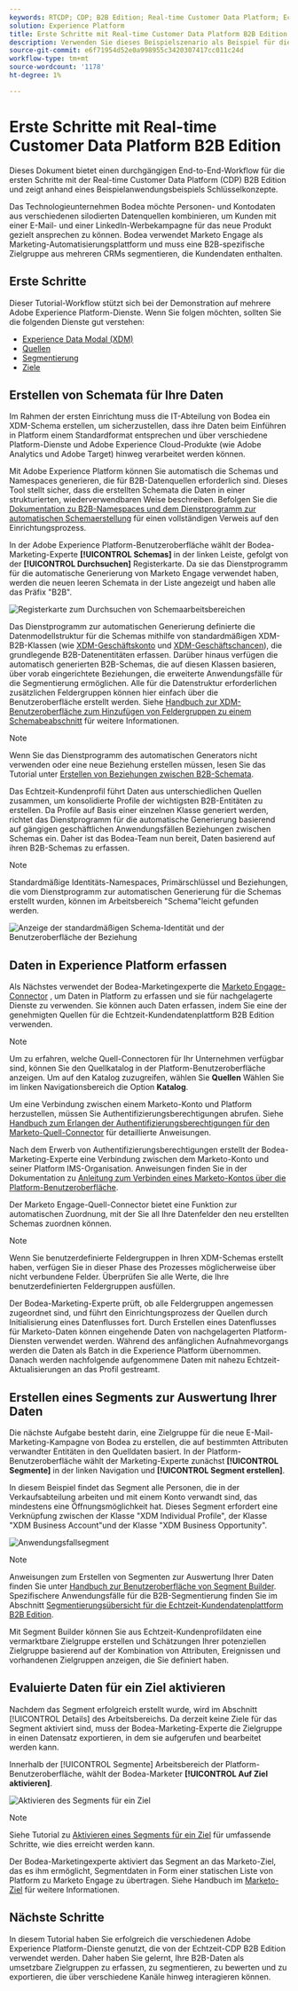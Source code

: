 ```yaml
---
keywords: RTCDP; CDP; B2B Edition; Real-time Customer Data Platform; Echtzeit-Kundendatenplattform; Echtzeit-Kundendatenplattform; b2b; cdp
solution: Experience Platform
title: Erste Schritte mit Real-time Customer Data Platform B2B Edition
description: Verwenden Sie dieses Beispielszenario als Beispiel für die Einrichtung Ihrer Implementierung von Real-time Customer Data Platform B2B Edition.
source-git-commit: e6f71954d52e0a998955c3420307417cc011c24d
workflow-type: tm+mt
source-wordcount: '1178'
ht-degree: 1%

---
```


# Erste Schritte mit Real-time Customer Data Platform B2B Edition

Dieses Dokument bietet einen durchgängigen End-to-End-Workflow für die ersten Schritte mit der Real-time Customer Data Platform (CDP) B2B Edition und zeigt anhand eines Beispielanwendungsbeispiels Schlüsselkonzepte.

Das Technologieunternehmen Bodea möchte Personen- und Kontodaten aus verschiedenen silodierten Datenquellen kombinieren, um Kunden mit einer E-Mail- und einer LinkedIn-Werbekampagne für das neue Produkt gezielt ansprechen zu können. Bodea verwendet Marketo Engage als Marketing-Automatisierungsplattform und muss eine B2B-spezifische Zielgruppe aus mehreren CRMs segmentieren, die Kundendaten enthalten.

## Erste Schritte

Dieser Tutorial-Workflow stützt sich bei der Demonstration auf mehrere Adobe Experience Platform-Dienste. Wenn Sie folgen möchten, sollten Sie die folgenden Dienste gut verstehen:

- [Experience Data Modal (XDM)](../xdm/home.md)
- [Quellen](../sources/home.md)
- [Segmentierung](../segmentation/home.md)
- [Ziele](../destinations/home.md)

## Erstellen von Schemata für Ihre Daten

Im Rahmen der ersten Einrichtung muss die IT-Abteilung von Bodea ein XDM-Schema erstellen, um sicherzustellen, dass ihre Daten beim Einführen in Platform einem Standardformat entsprechen und über verschiedene Platform-Dienste und Adobe Experience Cloud-Produkte (wie Adobe Analytics und Adobe Target) hinweg verarbeitet werden können.

Mit Adobe Experience Platform können Sie automatisch die Schemas und Namespaces generieren, die für B2B-Datenquellen erforderlich sind. Dieses Tool stellt sicher, dass die erstellten Schemata die Daten in einer strukturierten, wiederverwendbaren Weise beschreiben. Befolgen Sie die [Dokumentation zu B2B-Namespaces und dem Dienstprogramm zur automatischen Schemaerstellung](../sources/connectors/adobe-applications/marketo/marketo-namespaces.md) für einen vollständigen Verweis auf den Einrichtungsprozess.

In der Adobe Experience Platform-Benutzeroberfläche wählt der Bodea-Marketing-Experte **[!UICONTROL Schemas]** in der linken Leiste, gefolgt von der **[!UICONTROL Durchsuchen]** Registerkarte. Da sie das Dienstprogramm für die automatische Generierung von Marketo Engage verwendet haben, werden die neuen leeren Schemata in der Liste angezeigt und haben alle das Präfix &quot;B2B&quot;.

![Registerkarte zum Durchsuchen von Schemaarbeitsbereichen](./assets/b2b-tutorial/empty-b2b-schemas.png)

Das Dienstprogramm zur automatischen Generierung definierte die Datenmodellstruktur für die Schemas mithilfe von standardmäßigen XDM-B2B-Klassen (wie [XDM-Geschäftskonto](../xdm/classes/b2b/business-account.md) und [XDM-Geschäftschancen](../xdm/classes/b2b/business-opportunity.md)), die grundlegende B2B-Datenentitäten erfassen. Darüber hinaus verfügen die automatisch generierten B2B-Schemas, die auf diesen Klassen basieren, über vorab eingerichtete Beziehungen, die erweiterte Anwendungsfälle für die Segmentierung ermöglichen. Alle für die Datenstruktur erforderlichen zusätzlichen Feldergruppen können hier einfach über die Benutzeroberfläche erstellt werden. Siehe [Handbuch zur XDM-Benutzeroberfläche zum Hinzufügen von Feldergruppen zu einem Schemabeabschnitt](../xdm/ui/resources/schemas.md#add-field-groups) für weitere Informationen.

>[!NOTE]
> 
>Wenn Sie das Dienstprogramm des automatischen Generators nicht verwenden oder eine neue Beziehung erstellen müssen, lesen Sie das Tutorial unter [Erstellen von Beziehungen zwischen B2B-Schemata](../xdm/tutorials/relationship-b2b.md).

Das Echtzeit-Kundenprofil führt Daten aus unterschiedlichen Quellen zusammen, um konsolidierte Profile der wichtigsten B2B-Entitäten zu erstellen. Da Profile auf Basis einer einzelnen Klasse generiert werden, richtet das Dienstprogramm für die automatische Generierung basierend auf gängigen geschäftlichen Anwendungsfällen Beziehungen zwischen Schemas ein. Daher ist das Bodea-Team nun bereit, Daten basierend auf ihren B2B-Schemas zu erfassen.

>[!NOTE]
> 
>Standardmäßige Identitäts-Namespaces, Primärschlüssel und Beziehungen, die vom Dienstprogramm zur automatischen Generierung für die Schemas erstellt wurden, können im Arbeitsbereich &quot;Schema&quot;leicht gefunden werden.
>
>![Anzeige der standardmäßigen Schema-Identität und der Benutzeroberfläche der Beziehung](./assets/b2b-tutorial/schema-identity-relationship.png)

## Daten in Experience Platform erfassen

Als Nächstes verwendet der Bodea-Marketingexperte die [Marketo Engage-Connector](../sources/connectors/adobe-applications/marketo/marketo.md) , um Daten in Platform zu erfassen und sie für nachgelagerte Dienste zu verwenden. Sie können auch Daten erfassen, indem Sie eine der genehmigten Quellen für die Echtzeit-Kundendatenplattform B2B Edition verwenden.

>[!NOTE]
> 
>Um zu erfahren, welche Quell-Connectoren für Ihr Unternehmen verfügbar sind, können Sie den Quellkatalog in der Platform-Benutzeroberfläche anzeigen. Um auf den Katalog zuzugreifen, wählen Sie **Quellen** Wählen Sie im linken Navigationsbereich die Option **Katalog**.

Um eine Verbindung zwischen einem Marketo-Konto und Platform herzustellen, müssen Sie Authentifizierungsberechtigungen abrufen. Siehe [Handbuch zum Erlangen der Authentifizierungsberechtigungen für den Marketo-Quell-Connector](../sources/connectors/adobe-applications/marketo/marketo-auth.md) für detaillierte Anweisungen.

Nach dem Erwerb von Authentifizierungsberechtigungen erstellt der Bodea-Marketing-Experte eine Verbindung zwischen dem Marketo-Konto und seiner Platform IMS-Organisation. Anweisungen finden Sie in der Dokumentation zu [Anleitung zum Verbinden eines Marketo-Kontos über die Platform-Benutzeroberfläche](../sources/tutorials/ui/create/adobe-applications/marketo.md).

Der Marketo Engage-Quell-Connector bietet eine Funktion zur automatischen Zuordnung, mit der Sie all Ihre Datenfelder den neu erstellten Schemas zuordnen können.

>[!NOTE]
> 
>Wenn Sie benutzerdefinierte Feldergruppen in Ihren XDM-Schemas erstellt haben, verfügen Sie in dieser Phase des Prozesses möglicherweise über nicht verbundene Felder. Überprüfen Sie alle Werte, die Ihre benutzerdefinierten Feldergruppen ausfüllen.

Der Bodea-Marketing-Experte prüft, ob alle Feldergruppen angemessen zugeordnet sind, und führt den Einrichtungsprozess der Quellen durch Initialisierung eines Datenflusses fort. Durch Erstellen eines Datenflusses für Marketo-Daten können eingehende Daten von nachgelagerten Platform-Diensten verwendet werden. Während des anfänglichen Aufnahmevorgangs werden die Daten als Batch in die Experience Platform übernommen. Danach werden nachfolgende aufgenommene Daten mit nahezu Echtzeit-Aktualisierungen an das Profil gestreamt.

## Erstellen eines Segments zur Auswertung Ihrer Daten

Die nächste Aufgabe besteht darin, eine Zielgruppe für die neue E-Mail-Marketing-Kampagne von Bodea zu erstellen, die auf bestimmten Attributen verwandter Entitäten in den Quelldaten basiert. In der Platform-Benutzeroberfläche wählt der Marketing-Experte zunächst **[!UICONTROL Segmente]** in der linken Navigation und **[!UICONTROL Segment erstellen]**.

In diesem Beispiel findet das Segment alle Personen, die in der Verkaufsabteilung arbeiten und mit einem Konto verwandt sind, das mindestens eine Öffnungsmöglichkeit hat. Dieses Segment erfordert eine Verknüpfung zwischen der Klasse &quot;XDM Individual Profile&quot;, der Klasse &quot;XDM Business Account&quot;und der Klasse &quot;XDM Business Opportunity&quot;.

![Anwendungsfallsegment](./assets/b2b-tutorial/use-case-segment.png)

>[!NOTE]
> 
>Anweisungen zum Erstellen von Segmenten zur Auswertung Ihrer Daten finden Sie unter [Handbuch zur Benutzeroberfläche von Segment Builder](../segmentation/ui/segment-builder.md). Spezifischere Anwendungsfälle für die B2B-Segmentierung finden Sie im Abschnitt [Segmentierungsübersicht für die Echtzeit-Kundendatenplattform B2B Edition](./segmentation/b2b.md).

Mit Segment Builder können Sie aus Echtzeit-Kundenprofildaten eine vermarktbare Zielgruppe erstellen und Schätzungen Ihrer potenziellen Zielgruppe basierend auf der Kombination von Attributen, Ereignissen und vorhandenen Zielgruppen anzeigen, die Sie definiert haben.

## Evaluierte Daten für ein Ziel aktivieren

Nachdem das Segment erfolgreich erstellt wurde, wird im Abschnitt [!UICONTROL Details] des Arbeitsbereichs. Da derzeit keine Ziele für das Segment aktiviert sind, muss der Bodea-Marketing-Experte die Zielgruppe in einen Datensatz exportieren, in dem sie aufgerufen und bearbeitet werden kann.

Innerhalb der [!UICONTROL Segmente] Arbeitsbereich der Platform-Benutzeroberfläche, wählt der Bodea-Marketer **[!UICONTROL Auf Ziel aktivieren]**.

![Aktivieren des Segments für ein Ziel](./assets/b2b-tutorial/activate-to-destination.png)

>[!NOTE]
> 
>Siehe Tutorial zu [Aktivieren eines Segments für ein Ziel](https://experienceleague.adobe.com/docs/marketo/using/product-docs/core-marketo-concepts/smart-lists-and-static-lists/static-lists/push-an-adobe-experience-cloud-segment-to-a-marketo-static-list.html) für umfassende Schritte, wie dies erreicht werden kann.

Der Bodea-Marketingexperte aktiviert das Segment an das Marketo-Ziel, das es ihm ermöglicht, Segmentdaten in Form einer statischen Liste von Platform zu Marketo Engage zu übertragen. Siehe Handbuch im [Marketo-Ziel](https://experienceleague.adobe.com/docs/experience-platform/destinations/catalog/adobe/marketo-engage.html?lang=de) für weitere Informationen.

## Nächste Schritte

In diesem Tutorial haben Sie erfolgreich die verschiedenen Adobe Experience Platform-Dienste genutzt, die von der Echtzeit-CDP B2B Edition verwendet werden. Daher haben Sie gelernt, Ihre B2B-Daten als umsetzbare Zielgruppen zu erfassen, zu segmentieren, zu bewerten und zu exportieren, die über verschiedene Kanäle hinweg interagieren können.
